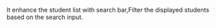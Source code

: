 It enhance the student list with search bar,Filter the displayed students based on the search input.
